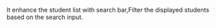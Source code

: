 It enhance the student list with search bar,Filter the displayed students based on the search input.
